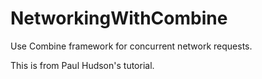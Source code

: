# NetworkingWithCombine

Use Combine framework for concurrent network requests.

This is from Paul Hudson's tutorial.
